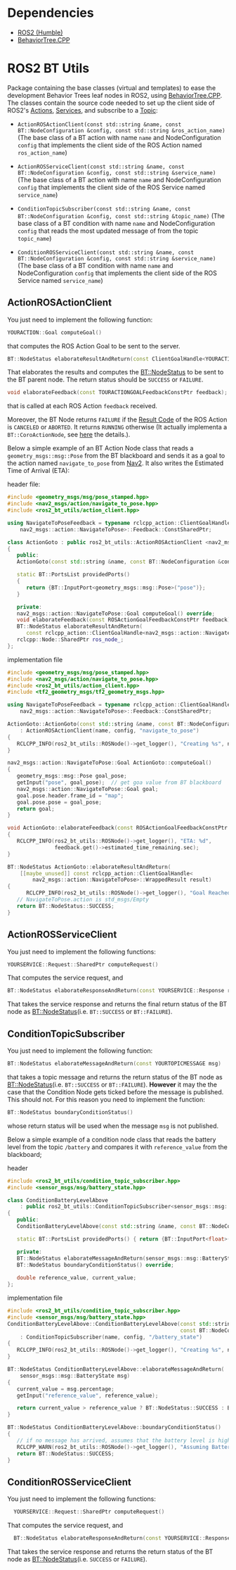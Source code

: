 

# Dependencies

- [ROS2 (Humble)](http://docs.ros.org/en/humble/)
- [BehaviorTree.CPP](https://github.com/BehaviorTree/BehaviorTree.CPP)


# ROS2 BT Utils

Package containing the base classes (virtual and templates) to ease the development Behavior Trees leaf nodes in ROS2, using [BehaviorTree.CPP](https://github.com/BehaviorTree/BehaviorTree.CPP).
The classes contain the source code needed to set up the client side of ROS2's [Actions](https://docs.ros.org/en/humble/Tutorials/Beginner-CLI-Tools/Understanding-ROS2-Actions/Understanding-ROS2-Actions.html), [Services](https://docs.ros.org/en/humble/Tutorials/Beginner-CLI-Tools/Understanding-ROS2-Services/Understanding-ROS2-Services.html), and subscribe to a [Topic](https://docs.ros.org/en/humble/Tutorials/Beginner-CLI-Tools/Understanding-ROS2-Topics/Understanding-ROS2-Topics.html):

- `ActionROSActionClient(const std::string &name, const BT::NodeConfiguration &config,
                const std::string &ros_action_name)` (The base class of a BT action with name `name` and NodeConfiguration `config` that implements the client side of the ROS Action named `ros_action_name`)

- `ActionROSServiceClient(const std::string &name,
                       const BT::NodeConfiguration &config,
                       const std::string &service_name)` (The base class of a BT action with name `name` and NodeConfiguration `config` that implements the client side of the ROS Service named `service_name`)
- `ConditionTopicSubscriber(const std::string &name,
                       const BT::NodeConfiguration &config,
                       const std::string &topic_name)` (The base class of a BT condition with name `name` and NodeConfiguration `config` that reads the most updated message of from the topic `topic_name`)
- `ConditionROSServiceClient(const std::string &name,
                       const BT::NodeConfiguration &config,
                       const std::string &service_name)` (The base class of a BT condition with name `name` and NodeConfiguration `config` that implements the client side of the ROS Service named `service_name`)

## ActionROSActionClient
You just need to implement the following function:

```c++
YOURACTION::Goal computeGoal()
```

that computes the ROS Action Goal to be sent to the server. 

```c++
BT::NodeStatus elaborateResultAndReturn(const ClientGoalHandle<YOURACTION>::WrappedResult result);
```
That elaborates the results and computes the [BT::NodeStatus](https://github.com/BehaviorTree/BehaviorTree.CPP/blob/b8fd0b2443f1171365b693387b9e4e3155384c3b/include/behaviortree_cpp_v3/basic_types.h#L35) to be sent to the BT parent node. The return status should be `SUCCESS` or `FAILURE`.

```c++
void elaborateFeedback(const TOURACTIONGOALFeedbackConstPtr feedback);
```
that is called at each  ROS Action `feedback` received.


Moreover, the BT Node returns `FAILURE` if the [Result Code](https://docs.ros2.org/latest/api/rclcpp_action/namespacerclcpp__action.html#ae469597b77e40287e19539b806a54619) of the ROS Action is `CANCELED` or `ABORTED`. It returns `RUNNING` otherwise (It actually implementa a `BT::CoroActionNode`, see [here](https://www.behaviortree.dev/tutorial_09_coroutines/) the details.).


Below a simple example of an BT Action Node class that reads a `geometry_msgs::msg::Pose` from the BT blackboard and sends it as a goal to the action named `navigate_to_pose` from [Nav2](https://navigation.ros.org/). It also writes the Estimated Time of Arrival (ETA):

header file:
```c++
#include <geometry_msgs/msg/pose_stamped.hpp>
#include <nav2_msgs/action/navigate_to_pose.hpp>
#include <ros2_bt_utils/action_client.hpp>

using NavigateToPoseFeedback = typename rclcpp_action::ClientGoalHandle<
    nav2_msgs::action::NavigateToPose>::Feedback::ConstSharedPtr;

class ActionGoto : public ros2_bt_utils::ActionROSActionClient <nav2_msgs::action::NavigateToPose>
{
   public:
   ActionGoto(const std::string &name, const BT::NodeConfiguration &config);

   static BT::PortsList providedPorts()
   {
      return {BT::InputPort<geometry_msgs::msg::Pose>("pose")};
   }

   private:
   nav2_msgs::action::NavigateToPose::Goal computeGoal() override;
   void elaborateFeedback(const ROSActionGoalFeedbackConstPtr feedback) override;
   BT::NodeStatus elaborateResultAndReturn(
      const rclcpp_action::ClientGoalHandle<nav2_msgs::action::NavigateToPose>::WrappedResult result) override;
   rclcpp::Node::SharedPtr ros_node_; 
};
```
implementation file

```c++
#include <geometry_msgs/msg/pose_stamped.hpp>
#include <nav2_msgs/action/navigate_to_pose.hpp>
#include <ros2_bt_utils/action_client.hpp>
#include <tf2_geometry_msgs/tf2_geometry_msgs.hpp>

using NavigateToPoseFeedback = typename rclcpp_action::ClientGoalHandle<
    nav2_msgs::action::NavigateToPose>::Feedback::ConstSharedPtr;

ActionGoto::ActionGoto(const std::string &name, const BT::NodeConfiguration &config)
    : ActionROSActionClient(name, config, "navigate_to_pose")
{
   RCLCPP_INFO(ros2_bt_utils::ROSNode()->get_logger(), "Creating %s", name.c_str());
}

nav2_msgs::action::NavigateToPose::Goal ActionGoto::computeGoal()
{
   geometry_msgs::msg::Pose goal_pose;
   getInput("pose", goal_pose);  // get goa value from BT blackboard
   nav2_msgs::action::NavigateToPose::Goal goal;
   goal.pose.header.frame_id = "map";
   goal.pose.pose = goal_pose;
   return goal;
}

void ActionGoto::elaborateFeedback(const ROSActionGoalFeedbackConstPtr feedback)
{
   RCLCPP_INFO(ros2_bt_utils::ROSNode()->get_logger(), "ETA: %d",
               feedback.get()->estimated_time_remaining.sec);
}

BT::NodeStatus ActionGoto::elaborateResultAndReturn(
    [[maybe_unused]] const rclcpp_action::ClientGoalHandle<
        nav2_msgs::action::NavigateToPose>::WrappedResult result)
{
      RCLCPP_INFO(ros2_bt_utils::ROSNode()->get_logger(), "Goal Reached. BT Node returning Success");
   // NavigateToPose.action is std_msgs/Empty
   return BT::NodeStatus::SUCCESS;
}
```

## ActionROSServiceClient
You just need to implement the following functions:


```c++
YOURSERVICE::Request::SharedPtr computeRequest()
```

That computes the service request, and 

``` c++
BT::NodeStatus elaborateResponseAndReturn(const YOURSERVICE::Response response)
```
That takes the service response and returns the final return status of the BT node as [BT::NodeStatus](https://github.com/BehaviorTree/BehaviorTree.CPP/blob/b8fd0b2443f1171365b693387b9e4e3155384c3b/include/behaviortree_cpp_v3/basic_types.h#L35)(i.e. `BT::SUCCESS` or `BT::FAILURE`).

## ConditionTopicSubscriber

You just need to implement the following function:

```c++
BT::NodeStatus elaborateMessageAndReturn(const YOURTOPICMESSAGE msg)
```

that takes a topic message and returns the return status of the BT node as [BT::NodeStatus](https://github.com/BehaviorTree/BehaviorTree.CPP/blob/b8fd0b2443f1171365b693387b9e4e3155384c3b/include/behaviortree_cpp_v3/basic_types.h#L35)(i.e. `BT::SUCCESS` or `BT::FAILURE`). **However** it may the the case that the Condition Node gets ticked before the message is published. This should not. For this reason you need to implement the function:

```c++
BT::NodeStatus boundaryConditionStatus()
```
 whose return status will be used when the message `msg` is not published.


Below a simple example of a condition node class that reads the battery level from the topic `/battery` and compares it with  `reference_value` from the blackboard;

header 
```c++
#include <ros2_bt_utils/condition_topic_subscriber.hpp>
#include <sensor_msgs/msg/battery_state.hpp>

class ConditionBatteryLevelAbove
    : public ros2_bt_utils::ConditionTopicSubscriber<sensor_msgs::msg::BatteryState>
{
   public:
   ConditionBatteryLevelAbove(const std::string &name, const BT::NodeConfiguration &config);

   static BT::PortsList providedPorts() { return {BT::InputPort<float>("reference_value")}; }

   private:
   BT::NodeStatus elaborateMessageAndReturn(sensor_msgs::msg::BatteryState msg) override;
   BT::NodeStatus boundaryConditionStatus() override;
   
   double reference_value, current_value;
};
```


implementation file
```c++
#include <ros2_bt_utils/condition_topic_subscriber.hpp>
#include <sensor_msgs/msg/battery_state.hpp>
ConditionBatteryLevelAbove::ConditionBatteryLevelAbove(const std::string &name,
                                                       const BT::NodeConfiguration &config)
    : ConditionTopicSubscriber(name, config, "/battery_state")
{
   RCLCPP_INFO(ros2_bt_utils::ROSNode()->get_logger(), "Creating %s", name.c_str());
}

BT::NodeStatus ConditionBatteryLevelAbove::elaborateMessageAndReturn(
    sensor_msgs::msg::BatteryState msg)
{
   current_value = msg.percentage;
   getInput("reference_value", reference_value);

   return current_value > reference_value ? BT::NodeStatus::SUCCESS : BT::NodeStatus::FAILURE;
}

BT::NodeStatus ConditionBatteryLevelAbove::boundaryConditionStatus()
{
   // if no message has arrived, assumes that the battery level is high enough
   RCLCPP_WARN(ros2_bt_utils::ROSNode()->get_logger(), "Assuming Battery level high ");
   return BT::NodeStatus::SUCCESS;
}
```


## ConditionROSServiceClient

You just need to implement the following functions:


```c++
  YOURSERVICE::Request::SharedPtr computeRequest()
```

That computes the service request, and 

``` c++
  BT::NodeStatus elaborateResponseAndReturn(const YOURSERVICE::Response response)
```
That takes the service response and returns the return status of the BT node as [BT::NodeStatus](https://github.com/BehaviorTree/BehaviorTree.CPP/blob/b8fd0b2443f1171365b693387b9e4e3155384c3b/include/behaviortree_cpp_v3/basic_types.h#L35)(i.e. `SUCCESS` or `FAILURE`).
